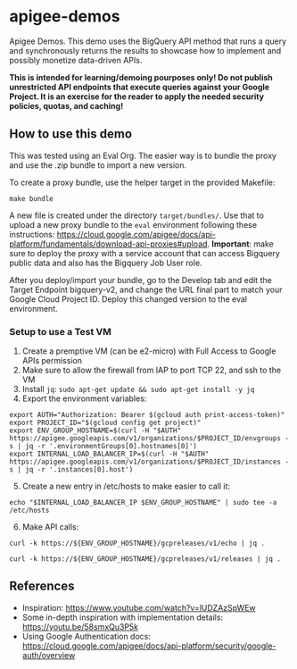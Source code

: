 # apigee-demos

Apigee Demos. This demo uses the BigQuery API method that runs a query and
synchronously returns the results to showcase how to implement and possibly
monetize data-driven APIs.

**This is intended for learning/demoing pourposes only! Do not publish
unrestricted API endpoints that execute queries against your Google Project. It
is an exercise for the reader to apply the needed security policies, quotas, and
caching!**

## How to use this demo

This was tested using an Eval Org. The easier way is to bundle the proxy and use
the .zip bundle to import a new version.

To create a proxy bundle, use the helper target in the provided Makefile:

    make bundle

A new file is created under the directory `target/bundles/`. Use that to upload
a new proxy bundle to the `eval` environment following these instructions:
https://cloud.google.com/apigee/docs/api-platform/fundamentals/download-api-proxies#upload.
**Important**: make sure to deploy the proxy with a service account that can
access Bigquery public data and also has the Bigquery Job User role.

After you deploy/import your bundle, go to the Develop tab and edit the Target
Endpoint bigquery-v2, and change the URL final part to match your Google Cloud
Project ID. Deploy this changed version to the eval environment.

### Setup to use a Test VM

1. Create a premptive VM (can be e2-micro) with Full Access to Google APIs permission
2. Make sure to allow the firewall from IAP to port TCP 22, and ssh to the VM
3. Install `jq`: `sudo apt-get update && sudo apt-get install -y jq`
4. Export the environment variables:
```
export AUTH="Authorization: Bearer $(gcloud auth print-access-token)"
export PROJECT_ID="$(gcloud config get project)"
export ENV_GROUP_HOSTNAME=$(curl -H "$AUTH" https://apigee.googleapis.com/v1/organizations/$PROJECT_ID/envgroups -s | jq -r '.environmentGroups[0].hostnames[0]')
export INTERNAL_LOAD_BALANCER_IP=$(curl -H "$AUTH" https://apigee.googleapis.com/v1/organizations/$PROJECT_ID/instances -s | jq -r '.instances[0].host')
```
5. Create a new entry in /etc/hosts to make easier to call it:
```
echo "$INTERNAL_LOAD_BALANCER_IP $ENV_GROUP_HOSTNAME" | sudo tee -a /etc/hosts
```
6. Make API calls:
```
curl -k https://${ENV_GROUP_HOSTNAME}/gcpreleases/v1/echo | jq .

curl -k https://${ENV_GROUP_HOSTNAME}/gcpreleases/v1/releases | jq .
```

## References

* Inspiration: https://www.youtube.com/watch?v=lUDZAzSpWEw
* Some in-depth inspiration with implementation details: https://youtu.be/58smxQu3P5k
* Using Google Authentication docs: https://cloud.google.com/apigee/docs/api-platform/security/google-auth/overview
